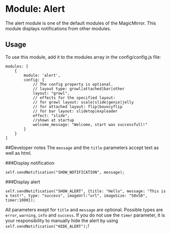 # Module: Alert
The alert module is one of the default modules of the MagicMirror. This module displays notifications from other modules.

## Usage
To use this module, add it to the modules array in the config/config.js file:

```
modules: [
	{
		module: 'alert',
		config: {
			// The config property is optional.
			// layout type: growl|attached|bar|other
			layout: "growl",
			// effects for the specified layout:
			// for growl layout: scale|slide|genie|jelly
			// for attached layout: flip|bouncyflip
			// for bar layout: slidetop|exploader
			effect: "slide",
			//shown at startup
			welcome_message: "Welcome, start was successfull!"
		}
	}
]
```
##Developer notes
The `message` and the `title` parameters accept text as well as html.

###Display notification
```
self.sendNotification("SHOW_NOTIFICATION", message); 
```

###Display alert
```
self.sendNotification("SHOW_ALERT", {title: "Hello", message: "This is a test!", type: "success", imageUrl:"url", imageSize: "50x50", timer:1000}); 
```
All parameters exept for `title` and `message` are optional. Possible types are `error`, `warning`, `info` and `success`. If you do not use the `timer` parameter, it is your responsibility to manually hide the alert by using `self.sendNotification("HIDE_ALERT");`!